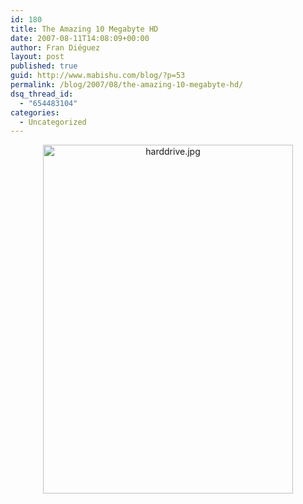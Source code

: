 ```yaml
---
id: 180
title: The Amazing 10 Megabyte HD
date: 2007-08-11T14:08:09+00:00
author: Fran Diéguez
layout: post
published: true
guid: http://www.mabishu.com/blog/?p=53
permalink: /blog/2007/08/the-amazing-10-megabyte-hd/
dsq_thread_id:
  - "654483104"
categories:
  - Uncategorized
---
```

<p style="text-align: center;">
<img class="aligncenter" alt="harddrive.jpg" src="/assets/harddrive.jpg" width="400" height="558" />
</p>
